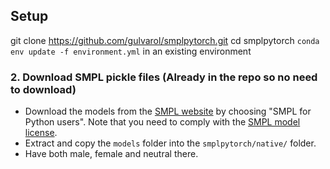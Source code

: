 ## Setup
git clone https://github.com/gulvarol/smplpytorch.git
cd smplpytorch
`conda env update -f environment.yml` in an existing environment
    
### 2. Download SMPL pickle files (Already in the repo so no need to download)
  * Download the models from the [SMPL website](http://smpl.is.tue.mpg.de/) by choosing "SMPL for Python users". Note that you need to comply with the [SMPL model license](http://smpl.is.tue.mpg.de/license_model).
  * Extract and copy the `models` folder into the `smplpytorch/native/` folder.
  * Have both male, female and neutral there.
